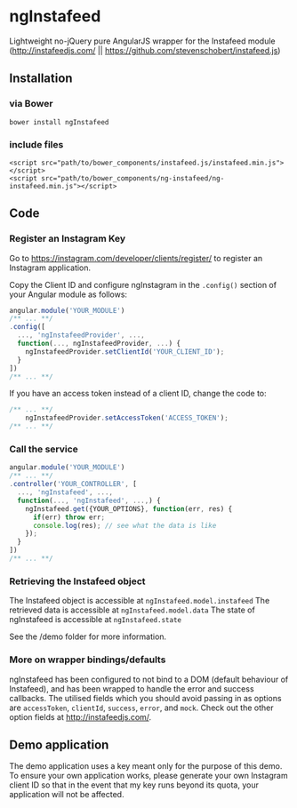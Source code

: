 # ngInstafeed
Lightweight no-jQuery pure AngularJS wrapper for the Instafeed module (http://instafeedjs.com/ || https://github.com/stevenschobert/instafeed.js)

## Installation
### via Bower
```
bower install ngInstafeed
```

### include files
```
<script src="path/to/bower_components/instafeed.js/instafeed.min.js"></script>
<script src="path/to/bower_components/ng-instafeed/ng-instafeed.min.js"></script>
```

## Code
### Register an Instagram Key
Go to https://instagram.com/developer/clients/register/ to register an Instagram application. 

Copy the Client ID and configure ngInstagram in the `.config()` section of your Angular module as follows:
```javascript
angular.module('YOUR_MODULE')
/** ... **/
.config([
  ..., 'ngInstafeedProvider', ...,
  function(..., ngInstafeedProvider, ...) {
    ngInstafeedProvider.setClientId('YOUR_CLIENT_ID');
  }
])
/** ... **/
```

If you have an access token instead of a client ID, change the code to:
```javascript
/** ... **/
    ngInstafeedProvider.setAccessToken('ACCESS_TOKEN');
/** ... **/
```

### Call the service
```javascript
angular.module('YOUR_MODULE')
/** ... **/
.controller('YOUR_CONTROLLER', [
  ..., 'ngInstafeed', ...,
  function(..., 'ngInstafeed', ...,) {
    ngInstafeed.get({YOUR_OPTIONS}, function(err, res) {
      if(err) throw err;
      console.log(res); // see what the data is like
    });
  }
])
/** ... **/
```

### Retrieving the Instafeed object
The Instafeed object is accessible at `ngInstafeed.model.instafeed`
The retrieved data is accessible at `ngInstafeed.model.data`
The state of ngInstafeed is accessible at `ngInstafeed.state`

See the /demo folder for more information.

### More on wrapper bindings/defaults
ngInstafeed has been configured to not bind to a DOM (default behaviour of Instafeed), and has been wrapped to handle the error and success callbacks. The utilised fields which you should avoid passing in as options are `accessToken`, `clientId`, `success`, `error`, and `mock`. Check out the other option fields at http://instafeedjs.com/.

## Demo application
The demo application uses a key meant only for the purpose of this demo. To ensure your own application works, please generate your own Instagram client ID so that in the event that my key runs beyond its quota, your application will not be affected.
